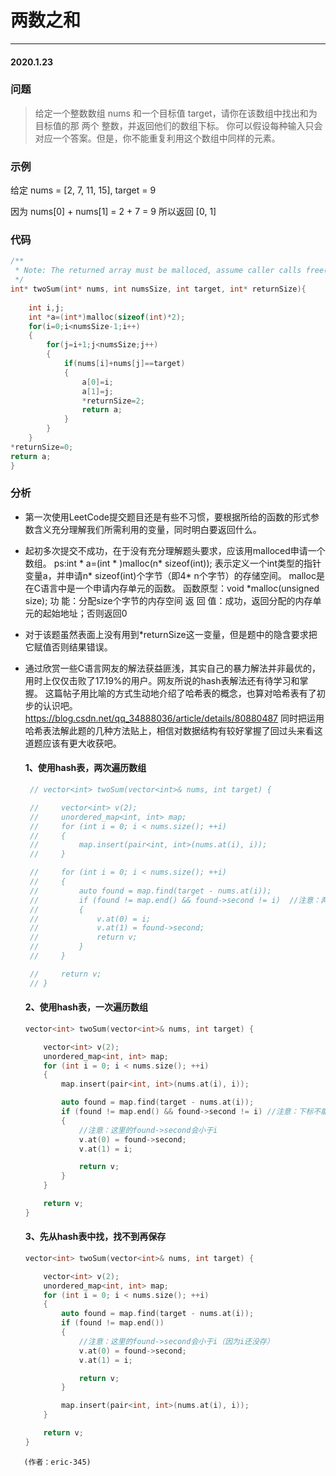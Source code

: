# 两数之和
***
#### 2020.1.23

### 问题
>给定一个整数数组 nums 和一个目标值 target，请你在该数组中找出和为目标值的那 两个 整数，并返回他们的数组下标。
你可以假设每种输入只会对应一个答案。但是，你不能重复利用这个数组中同样的元素。

### 示例
给定 nums = [2, 7, 11, 15], target = 9

因为 nums[0] + nums[1] = 2 + 7 = 9
所以返回 [0, 1]

### 代码
```c
/**
 * Note: The returned array must be malloced, assume caller calls free().
 */
int* twoSum(int* nums, int numsSize, int target, int* returnSize){
    
    int i,j;
    int *a=(int*)malloc(sizeof(int)*2);
    for(i=0;i<numsSize-1;i++)
    {
        for(j=i+1;j<numsSize;j++)
        {
            if(nums[i]+nums[j]==target)
            {
                a[0]=i;
                a[1]=j;
                *returnSize=2;
                return a;
            }
        }
    }
*returnSize=0;
return a;
}
```

### 分析
 - 第一次使用LeetCode提交题目还是有些不习惯，要根据所给的函数的形式参数含义充分理解我们所需利用的变量，同时明白要返回什么。
 - 起初多次提交不成功，在于没有充分理解题头要求，应该用malloced申请一个数组。
   ps:int * a=(int * )malloc(n* sizeof(int)); 表示定义一个int类型的指针变量a，并申请n* sizeof(int)个字节（即4* n个字节）的存储空间。
   malloc是在C语言中是一个申请内存单元的函数。
   函数原型：void *malloc(unsigned size);
   功       能：分配size个字节的内存空间
   返 回  值：成功，返回分配的内存单元的起始地址；否则返回0
 - 对于该题虽然表面上没有用到*returnSize这一变量，但是题中的隐含要求把它赋值否则结果错误。
 - 通过欣赏一些C语言网友的解法获益匪浅，其实自己的暴力解法并非最优的，用时上仅仅击败了17.19%的用户。网友所说的hash表解法还有待学习和掌握。
   这篇帖子用比喻的方式生动地介绍了哈希表的概念，也算对哈希表有了初步的认识吧。https://blog.csdn.net/qq_34888036/article/details/80880487
   同时把运用哈希表法解此题的几种方法贴上，相信对数据结构有较好掌握了回过头来看这道题应该有更大收获吧。
   
   #### 1、使用hash表，两次遍历数组
   ```c
    // vector<int> twoSum(vector<int>& nums, int target) {

    //     vector<int> v(2);
    //     unordered_map<int, int> map;
    //     for (int i = 0; i < nums.size(); ++i)
    //     {
    //         map.insert(pair<int, int>(nums.at(i), i));
    //     }

    //     for (int i = 0; i < nums.size(); ++i)
    //     {
    //         auto found = map.find(target - nums.at(i));
    //         if (found != map.end() && found->second != i)  //注意：两个元素的下标不能相同  题目：你不能重复利用这个数组中同样的元素。
    //         {
    //             v.at(0) = i;
    //             v.at(1) = found->second;
    //             return v;
    //         }
    //     }

    //     return v;
    // }
    ```

    #### 2、使用hash表，一次遍历数组
    ```c
    vector<int> twoSum(vector<int>& nums, int target) {

        vector<int> v(2);
        unordered_map<int, int> map;
        for (int i = 0; i < nums.size(); ++i)
        {
            map.insert(pair<int, int>(nums.at(i), i));

            auto found = map.find(target - nums.at(i));
            if (found != map.end() && found->second != i) //注意：下标不能相同  题目：你不能重复利用这个数组中同样的元素。
            {
                //注意：这里的found->second会小于i
                v.at(0) = found->second;
                v.at(1) = i;

                return v;
            }
        }

        return v;
    }
    ```

    #### 3、先从hash表中找，找不到再保存
    ```c
    vector<int> twoSum(vector<int>& nums, int target) {

        vector<int> v(2);
        unordered_map<int, int> map;
        for (int i = 0; i < nums.size(); ++i)
        {
            auto found = map.find(target - nums.at(i));
            if (found != map.end())
            {
                //注意：这里的found->second会小于i（因为i还没存）
                v.at(0) = found->second;
                v.at(1) = i;

                return v;
            }

            map.insert(pair<int, int>(nums.at(i), i));
        }

        return v;
    }
```
   (作者：eric-345)

